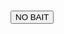  <!-- _
 | |
 | |_   _ _______ _ __  _ ____  __
 | | | | |_  / _ \ '__|| '_ \ \/ /
 | | |_| |/ /  __/ |   | |_) >  <
 |_|\__, /___\___|_|   | .__/_/\_\
     __/ |       ______| |
    |___/       |______|_|

If you can read this, you know how to press F12 ;-) -->


<!DOCTYPE html>
<html>
    <head></head>
    <link rel="stylesheet" href="app.css"/>
    <body></body>
    <h1><HI</h1>
    <button onclick="message()">NO BAIT</button>
    <script src="app.js"></script>
</html>